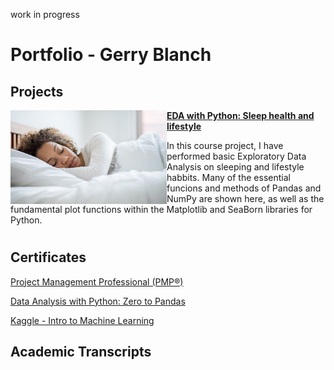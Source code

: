 work in progress

# Portfolio - Gerry Blanch

## Projects

<img align="left" width="250" height="150" src="https://github.com/GBlanch/Portfolio/blob/main/0.files/0.Practice-work-projects/0.FCC/oviahealth_TM.jpg"> **[EDA with Python:
Sleep health and lifestyle](https://jovian.com/g-blandugar/course-project-exploratory-data-analysis-03aug2023)**

In this course project, I have performed basic Exploratory Data Analysis on sleeping and lifestyle habbits. 
Many of the essential funcions and methods of Pandas and NumPy are shown here, as well as the fundamental plot functions within the Matplotlib and SeaBorn libraries for Python.

#

## Certificates

[Project Management Professional (PMP®)](https://github.com/GBlanch/Portfolio/blob/main/0.files/1.Certificates/A.PMP/PMI%20Certfication.pdf)

[Data Analysis with Python: Zero to Pandas](https://github.com/GBlanch/Portfolio/blob/main/0.files/1.Certificates/0.FCC/Jovian_with_FFC_certificate%20_GBA.pdf)

[Kaggle - Intro to Machine Learning](https://github.com/GBlanch/Portfolio/assets/136500426/91180496-f7f7-4a87-a71c-ca98e8b4e9e6)

## Academic Transcripts





